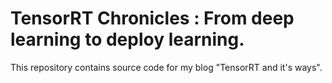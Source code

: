 # TensorRT Chronicles : From deep learning to deploy learning.
This repository contains source code for my blog "TensorRT and it's ways". 
